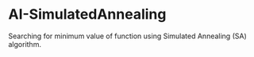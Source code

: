 # AI-SimulatedAnnealing
Searching for minimum value of function using Simulated Annealing (SA) algorithm.
